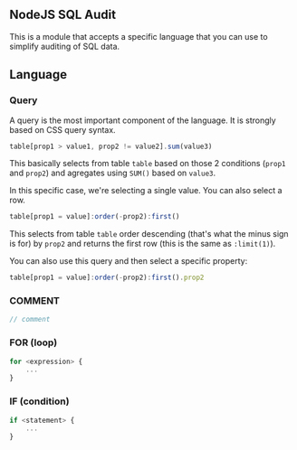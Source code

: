 ## NodeJS SQL Audit

This is a module that accepts a specific language that you can use to simplify
auditing of SQL data.

## Language

### Query

A query is the most important component of the language. It is strongly based on CSS
query syntax.

```js
table[prop1 > value1, prop2 != value2].sum(value3)
```

This basically selects from table `table` based on those 2 conditions (`prop1` and
`prop2`) and agregates using `SUM()` based on `value3`.

In this specific case, we're selecting a single value. You can also select a row.

```js
table[prop1 = value]:order(-prop2):first()
```

This selects from table `table` order descending (that's what the minus sign is for)
by `prop2` and returns the first row (this is the same as `:limit(1)`).

You can also use this query and then select a specific property:

```js
table[prop1 = value]:order(-prop2):first().prop2
```

### COMMENT

```js
// comment
```

### FOR (loop)

```js
for <expression> {
	...
}
```

### IF (condition)

```js
if <statement> {
	...
}
```
